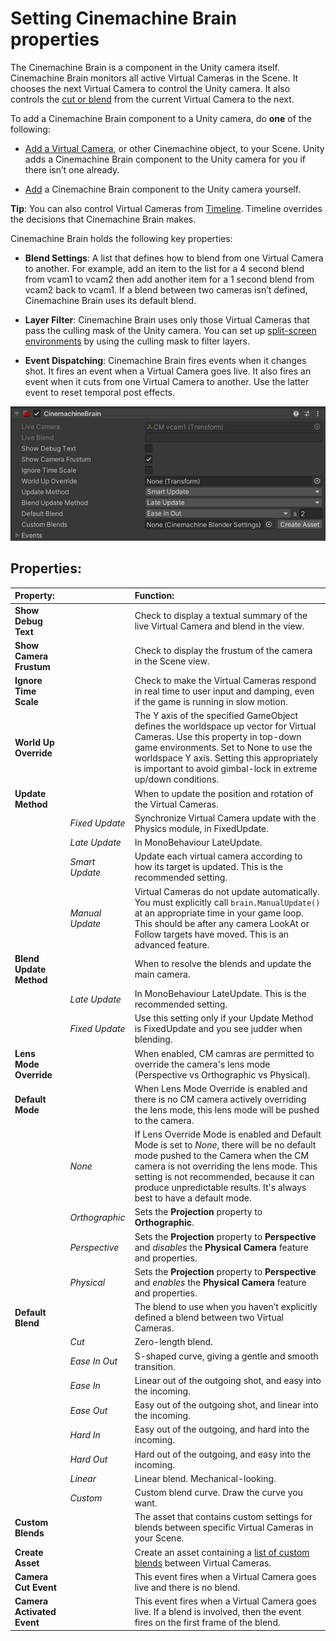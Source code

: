 # Setting Cinemachine Brain properties

The Cinemachine Brain is a component in the Unity camera itself. Cinemachine Brain monitors all active Virtual Cameras in the Scene. It chooses the next Virtual Camera to control the Unity camera. It also controls the [cut or blend](CinemachineBlending.md) from the current Virtual Camera to the next.

To add a Cinemachine Brain component to a Unity camera, do __one__ of the following:

* [Add a Virtual Camera](CinemachineSetUpVCam.md), or other Cinemachine object, to your Scene. Unity adds a Cinemachine Brain component to the Unity camera for you if there isn’t one already.

* [Add](https://docs.unity3d.com/Manual/UsingComponents.html) a Cinemachine Brain component to the Unity camera yourself.

**Tip**: You can also control Virtual Cameras from [Timeline](CinemachineTimeline.md). Timeline overrides the decisions that Cinemachine Brain makes.

Cinemachine Brain holds the following key properties:

* __Blend Settings__: A list that defines how to blend from one Virtual Camera to another.  For example, add an item to the list for a 4 second blend from vcam1 to vcam2 then add another item for a 1 second blend from vcam2 back to vcam1. If a blend between two cameras isn’t defined, Cinemachine Brain uses its default blend.

* __Layer Filter__:  Cinemachine Brain uses only those Virtual Cameras that pass the culling mask of the Unity camera.  You can set up [split-screen environments](CinemachineMultipleCameras.md) by using the culling mask to filter layers.

* __Event Dispatching__:  Cinemachine Brain fires events when it changes shot. It fires an event when a Virtual Camera goes live. It also fires an event when it cuts from one Virtual Camera to another. Use the latter event to reset temporal post effects.

![Cinemachine Brain, a component in the Unity camera](images/CinemachineBrain.png)

## Properties:

| **Property:** || **Function:** |
|:---|:---|:---|
| __Show Debug Text__ || Check to display a textual summary of the live Virtual Camera and blend in the view. |
| __Show Camera Frustum__ || Check to display the frustum of the camera in the Scene view. |
| __Ignore Time Scale__ || Check to make the Virtual Cameras respond in real time to user input and damping, even if the game is running in slow motion. |
| __World Up Override__ || The Y axis of the specified GameObject defines the worldspace up vector for Virtual Cameras. Use this property in top-down game environments. Set to None to use the worldspace Y axis. Setting this appropriately is important to avoid gimbal-lock in extreme up/down conditions. |
| __Update Method__ || When to update the position and rotation of the Virtual Cameras.  |
| | _Fixed Update_ | Synchronize Virtual Camera update with the Physics module, in FixedUpdate. |
| | _Late Update_ | In MonoBehaviour LateUpdate. |
| | _Smart Update_ | Update each virtual camera according to how its target is updated. This is the recommended setting. |
| | _Manual Update_ | Virtual Cameras do not update automatically.  You must explicitly call `brain.ManualUpdate()` at an appropriate time in your game loop.  This should be after any camera LookAt or Follow targets have moved.  This is an advanced feature. |
| __Blend Update Method__ || When to resolve the blends and update the main camera.  |
| | _Late Update_ | In MonoBehaviour LateUpdate. This is the recommended setting. |
| | _Fixed Update_ | Use this setting only if your Update Method is FixedUpdate and you see judder when blending. |
| __Lens Mode Override__ || When enabled, CM camras are permitted to override the camera's lens mode (Perspective vs Orthographic vs Physical).  |
| __Default Mode__ || When Lens Mode Override is enabled and there is no CM camera actively overriding the lens mode, this lens mode will be pushed to the camera. |
| | _None_ | If Lens Override Mode is enabled and Default Mode is set to _None_, there will be no default mode pushed to the Camera when the CM camera is not overriding the lens mode.  This setting is not recommended, because it can produce unpredictable results.  It's always best to have a default mode. |
| | _Orthographic_ | Sets the __Projection__ property to __Orthographic__. |
| | _Perspective_ | Sets the __Projection__ property to __Perspective__ and *disables* the __Physical Camera__ feature and properties. |
| | _Physical_ | Sets the __Projection__ property to __Perspective__ and *enables* the __Physical Camera__ feature and properties. |
| __Default Blend__ || The blend to use when you haven’t explicitly defined a blend between two Virtual Cameras. |
| | _Cut_ | Zero-length blend. |
| | _Ease In Out_ | S-shaped curve, giving a gentle and smooth transition. |
| | _Ease In_ | Linear out of the outgoing shot, and easy into the incoming. |
| | _Ease Out_ | Easy out of the outgoing shot, and linear into the incoming. |
| | _Hard In_ | Easy out of the outgoing, and hard into the incoming. |
| | _Hard Out_ | Hard out of the outgoing, and easy into the incoming. |
| | _Linear_ | Linear blend. Mechanical-looking. |
| | _Custom_ | Custom blend curve. Draw the curve you want. |
| __Custom Blends__ || The asset that contains custom settings for blends between specific Virtual Cameras in your Scene. |
| __Create Asset__ || Create an asset containing a [list of custom blends](CinemachineBlending.md) between Virtual Cameras.  |
| __Camera Cut Event__ || This event fires when a Virtual Camera goes live and there is no blend.  |
| __Camera Activated Event__ || This event fires when a Virtual Camera goes live. If a blend is involved, then the event fires on the first frame of the blend. |

